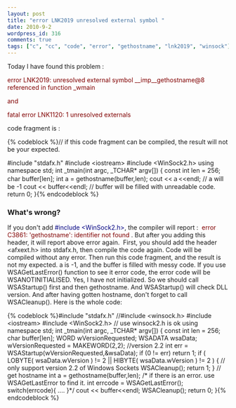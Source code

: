 ```yaml
---
layout: post
title: "error LNK2019 unresolved external symbol "
date: 2010-9-2
wordpress_id: 316
comments: true
tags: ["c", "cc", "code", "error", "gethostname", "lnk2019", "winsock"]
---
```

<meta name="_edit_last" content="1" />
<meta name="_su_rich_snippet_type" content="none" />
<meta name="_su_keywords" content="LNK2019" />
<meta name="views" content="2408" />
Today I have found this problem :

<span style="color: #800000;">error LNK2019: unresolved external symbol __imp__gethostname@8 referenced in function _wmain </span>

<span style="color: #800000;">and </span>

<span style="color: #800000;">fatal error LNK1120: 1 unresolved externals </span>

code fragment is :


{% codeblock %}// if this code fragment can be compiled, the result will not be your expected.

#include "stdafx.h"
#include &lt;iostream&gt;
#include &lt;WinSock2.h&gt;
using namespace std;
int _tmain(int argc, _TCHAR* argv[])
{
	const int len = 256;
	char buffer[len];
	int a = gethostname(buffer,len);
	cout &lt;&lt;ａ&lt;&lt;endl; // a will be -1
	cout &lt;&lt; buffer&lt;&lt;endl; // buffer will be filled with unreadable code.
	return 0;
}{% endcodeblock %}

<h3><strong>What's wrong? </strong></h3>
If you don't add <span style="color: #000080;">#include &lt;WinSock2.h&gt;</span>, the compiler will report :  <span style="color: #800000;">error C3861: 'gethostname': identifier not found </span>. But after you adding this header, it will report above error again.  First, you should add the header &lt;afxext.h&gt; into stdafx.h, then compile the code again. Code will be compiled without any error. Then run this code fragment, and the result is not my expected. a is -1, and the buffer is filled with messy code. If you use WSAGetLastError() function to see it error code, the error code will be WSANOTINITIALISED. Yes, I have not initialized. So we should call WSAStartup() first and then gethostname. And WSAStartup() will check DLL version. And after having gotten hostname, don't forget to call WSACleanup(). Here is the whole code:


{% codeblock %}#include "stdafx.h"
//#include &lt;winsock.h&gt;
#include &lt;iostream&gt;
#include &lt;WinSock2.h&gt; // use winsock2.h is ok
using namespace std;
int _tmain(int argc, _TCHAR* argv[])
{
	const int len = 256;
	char buffer[len];
	WORD wVersionRequested;
	WSADATA wsaData;
	wVersionRequested = MAKEWORD(2,2); //version 2.2 
	int err = WSAStartup(wVersionRequested,&amp;wsaData);
	if (0 != err) return 1;
	if ( LOBYTE( wsaData.wVersion ) != 2 ||
        HIBYTE( wsaData.wVersion ) != 2 ) {
               // only support version 2.2 of Windows Sockets 
			WSACleanup();
			return 1;
	}
	// get hostname
	int a = gethostname(buffer,len);
	/* if there is an error. use WSAGetLastError to find it.
	int errcode = WSAGetLastError();
	switch(errcode){
	 ....
	}*/
	cout &lt;&lt; buffer&lt;&lt;endl;
	WSACleanup();
	return 0;
}{% endcodeblock %}
 
